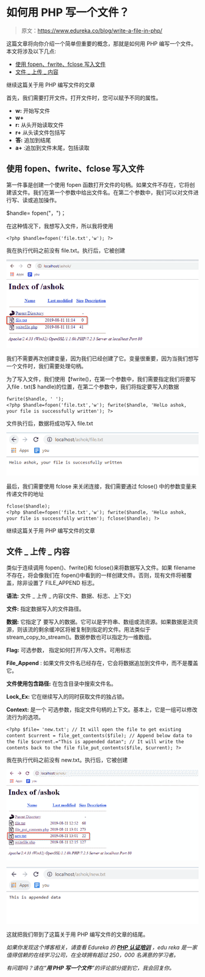 # 如何用 PHP 写一个文件？

> 原文：<https://www.edureka.co/blog/write-a-file-in-php/>

这篇文章将向你介绍一个简单但重要的概念，那就是如何用 PHP 编写一个文件。本文将涉及以下几点:

*   [使用 fopen、fwrite、fclose 写入文件](#writetofileusingfopen,fwrite,fclose)
*   [文件 _ 上传 _ 内容](#File_put_contents)

继续这篇关于用 PHP 编写文件的文章

首先，我们需要打开文件。打开文件时，您可以赋予不同的属性。

*   **w:** 开始写文件
*   **w+**
*   **r:** 从头开始读取文件
*   **r+** 从头读文件包括写
*   **答:** 追加到结尾
*   **a+** :追加到文件末尾，包括读取

## **使用 fopen、fwrite、fclose 写入文件**

第一件事是创建一个使用 fopen 函数打开文件的句柄。如果文件不存在，它将创建该文件。我们在第一个参数中给出文件名。在第二个参数中，我们可以对文件进行写、读或追加操作。

$handle= fopen("，")；

在这种情况下，我想写入文件，所以我将使用

```
<?php $handle=fopen('file.txt','w'); ?>

```

我在执行代码之前没有 file.txt。执行后，它被创建

![Image-Write a file in PHP- Edureka](img/61e094b5cafc1252d5a9a2057a820df4.png)

我们不需要再次创建变量，因为我们已经创建了它。变量很重要，因为当我们想写一个文件时，我们需要处理句柄。

为了写入文件，我们使用【fwrite()，在第一个参数中，我们需要指定我们将要写入file . txt($ handle)的位置，在第二个参数中，我们将指定要写入的数据

```
fwrite($handle, ' ');
<?php $handle=fopen('file.txt','w'); fwrite($handle, 'HelLo ashok, your file is successfully written'); ?>

```

文件执行后，数据将成功写入 file.txt

![Image-Write a file in PHP- Edureka](img/7df7df897987d1fac963164f19f89542.png)

最后，我们需要使用 fclose 来关闭连接，我们需要通过 fclose() 中的参数变量来传递文件的地址

```
fclose($handle);
<?php $handle=fopen('file.txt','w'); fwrite($handle, 'HelLo ashok, your file is successfully written'); fclose($handle); ?>

```

继续这篇关于用 PHP 编写文件的文章

## **文件 _ 上传 _ 内容**

类似于连续调用 fopen()、fwrite()和 fclose()来将数据写入文件。如果 filename 不存在，将会像我们在 fopen()中看到的一样创建文件。否则，现有文件将被覆盖，除非设置了 FILE_APPEND 标志。

**语法:** 文件 _ 上传 _ 内容(文件、数据、标志、上下文)

**文件:** 指定数据写入的文件路径。

**数据:** 它指定了 要写入的数据。它可以是字符串、数组或流资源。如果数据是流资源，则该流的剩余缓冲区将被复制到指定的文件。用法类似于 stream_copy_to_stream()。数据参数也可以指定为一维数组。

**Flag:** 可选参数， 指定如何打开/写入文件。可用标志

**File_Append** : 如果文件文件名已经存在，它会将数据追加到文件中，而不是覆盖它。

**文件使用包含路径:** 在包含目录中搜索文件名。

**Lock_Ex:** 它在继续写入的同时获取文件的独占锁。

**Context:** 是一个 可选参数，指定文件句柄的上下文。基本上，它是一组可以修改流行为的选项。

```
<?php $file= 'new.txt'; // It will open the file to get existing content $current = file_get_contents($file); // Append below data to the file $current.="This is appended datan"; // It will write the contents back to the file file_put_contents($file, $current); ?>

```

我在执行代码之前没有 new.txt。执行后，它被创建

![Image-Write a file in PHP- Edureka](img/a220697109b3d03bac5687801efec14b.png)

![Image-Write a file in PHP- Edureka](img/cd313fd6327bce0d465437fee05c9105.png)

这就把我们带到了这篇关于用 PHP 编写文件的文章的结尾。

*如果你发现这个博客相关，请查看 Edureka 的* *[**PHP 认证培训**](https://www.edureka.co/php-mysql-self-paced) ，edu reka 是一家值得信赖的在线学习公司，在全球拥有超过 250，000 名满意的学习者。*

*有问题吗？请在“**用 PHP 写一个文件**”的评论部分提到它，我会回复你。*